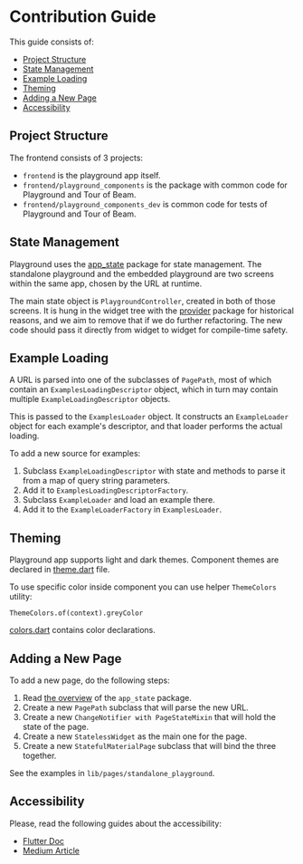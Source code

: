 <!--
    Licensed to the Apache Software Foundation (ASF) under one
    or more contributor license agreements.  See the NOTICE file
    distributed with this work for additional information
    regarding copyright ownership.  The ASF licenses this file
    to you under the Apache License, Version 2.0 (the
    "License"); you may not use this file except in compliance
    with the License.  You may obtain a copy of the License at

      http://www.apache.org/licenses/LICENSE-2.0

    Unless required by applicable law or agreed to in writing,
    software distributed under the License is distributed on an
    "AS IS" BASIS, WITHOUT WARRANTIES OR CONDITIONS OF ANY
    KIND, either express or implied.  See the License for the
    specific language governing permissions and limitations
    under the License.
-->

# Contribution Guide

This guide consists of:

- [Project Structure](#project-structure)
- [State Management](#state-management)
- [Example Loading](#example-loading)
- [Theming](#theming)
- [Adding a New Page](#adding-a-new-page)
- [Accessibility](#accessibility)

## Project Structure

The frontend consists of 3 projects:

- `frontend` is the playground app itself.
- `frontend/playground_components` is the package with common code for Playground and Tour of Beam.
- `frontend/playground_components_dev` is common code for tests of Playground and Tour of Beam.

## State Management

Playground uses the [app_state](https://pub.dev/packages/app_state) package for state management.
The standalone playground and the embedded playground are two screens within the same app,
chosen by the URL at runtime.

The main state object is `PlaygroundController`, created in both of those screens.
It is hung in the widget tree with the [provider](https://pub.dev/packages/app_state) package
for historical reasons, and we aim to remove that if we do further refactoring.
The new code should pass it directly from widget to widget for compile-time safety.

## Example Loading

A URL is parsed into one of the subclasses of `PagePath`, most of which contain
an `ExamplesLoadingDescriptor` object, which in turn may contain multiple `ExampleLoadingDescriptor`
objects.

This is passed to the `ExamplesLoader` object. It constructs an `ExampleLoader` object
for each example's descriptor, and that loader performs the actual loading.

To add a new source for examples:

1. Subclass `ExampleLoadingDescriptor` with state and methods to parse it from a map of query string parameters.
2. Add it to `ExamplesLoadingDescriptorFactory`.
3. Subclass `ExampleLoader` and load an example there.
4. Add it to the `ExampleLoaderFactory` in `ExamplesLoader`.

## Theming

Playground app supports light and dark themes. Component themes are declared
in [theme.dart](./playground_components/lib/src/theme/theme.dart) file.

To use specific color inside component you can use helper `ThemeColors` utility:

`ThemeColors.of(context).greyColor`

[colors.dart](./lib/constants/colors.dart) contains color declarations.

## Adding a New Page

To add a new page, do the following steps:

1. Read [the overview](https://pub.dev/packages/app_state) of the `app_state` package.
2. Create a new `PagePath` subclass that will parse the new URL.
3. Create a new `ChangeNotifier with PageStateMixin` that will hold the state of the page.
4. Create a new `StatelessWidget` as the main one for the page.
5. Create a new `StatefulMaterialPage` subclass that will bind the three together.

See the examples in `lib/pages/standalone_playground`.

## Accessibility

Please, read the following guides about the accessibility:

- [Flutter Doc](https://docs.flutter.dev/development/accessibility-and-localization/accessibility)
- [Medium Article](https://medium.com/flutter-community/a-deep-dive-into-flutters-accessibility-widgets-eb0ef9455bc)

